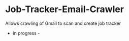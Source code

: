 # Job-Tracker-Email-Crawler
 Allows crawling of Gmail to scan and create job tracker
- in progress - 
